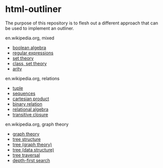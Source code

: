 
html-outliner
===============

The purpose of this repository is to flesh out a different approach that can be
used to implement an outliner.

en.wikipedia.org, mixed

* [boolean algebra](https://en.wikipedia.org/wiki/Boolean_algebra)
* [regular expressions](https://en.wikipedia.org/wiki/Regular_expression)
* [set theory](https://en.wikipedia.org/wiki/Set_theory)
* [class, set theory](https://en.wikipedia.org/wiki/Class_%28set_theory29)
* [arity](https://en.wikipedia.org/wiki/Arity)

en.wikipedia.org, relations

* [tuple](https://en.wikipedia.org/wiki/Tuple)
* [sequences](https://en.wikipedia.org/wiki/Sequence)
* [cartesian product](https://en.wikipedia.org/wiki/Cartesian_product)
* [binary relation](https://en.wikipedia.org/wiki/Binary_relation)
* [relational algebra](https://en.wikipedia.org/wiki/Relational_algebra)
* [transitive closure](https://en.wikipedia.org/wiki/Transitive_closure)

en.wikipedia.org, graph theory

* [graph theory](https://en.wikipedia.org/wiki/Graph_theory)
* [tree structure](https://en.wikipedia.org/wiki/Tree_structure)
* [tree (graph theory)](https://en.wikipedia.org/wiki/Tree_%28graph_theory%29)
* [tree (data structure)](https://en.wikipedia.org/wiki/Tree_%28data_structure%29)
* [tree traversal](https://en.wikipedia.org/wiki/Tree_traversal)
* [depth-first search](https://en.wikipedia.org/wiki/Depth-first_search)

